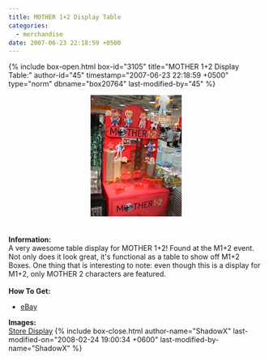```yaml
---
title: MOTHER 1+2 Display Table
categories:
  - merchandise
date: 2007-06-23 22:18:59 +0500
---
```

{% include box-open.html box-id="3105" title="MOTHER 1+2 Display Table:" author-id="45" timestamp="2007-06-23 22:18:59 +0500" type="norm" dbname="box20764" last-modified-by="45" %}
	<center>
	<img src="/merchandise/images/m12display_title.jpg" border="0" alt="MOTHER 1+2 Display Table" />
	</center>
	<br /><br />
	<b>Information:</b>
	<br />
	A very awesome table display for MOTHER 1+2! Found at the M1+2 event. 
	Not only does it look great, it's functional as a table to show off M1+2 Boxes. One 
	thing that is interesting to note: even though this is a display for M1+2, only MOTHER 2 
	characters are featured.
	<br /><br />
	<b>How To Get:</b>
	<ul>
	<li><a href="http://www.ebay.com">eBay</a></li>
	</ul>
	<b>Images:</b>
	<br />
	<a href="/merchandise/images/m12display.jpg">Store Display</a>
{% include box-close.html author-name="ShadowX" last-modified-on="2008-02-24 19:00:34 +0600" last-modified-by-name="ShadowX" %}
